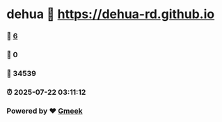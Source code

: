 # dehua :link: https://dehua-rd.github.io 
### :page_facing_up: [6](https://dehua-rd.github.io/tag.html) 
### :speech_balloon: 0 
### :hibiscus: 34539 
### :alarm_clock: 2025-07-22 03:11:12 
### Powered by :heart: [Gmeek](https://github.com/Meekdai/Gmeek)
